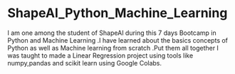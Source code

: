 # ShapeAI_Python_Machine_Learning
I am one among the student of ShapeAI  during this 7 days Bootcamp in Python and Machine Learning .I have learned about the basics concepts of Python as well as Machine learning from scratch .Put them all together I was taught to made  a Linear Regression project using tools like numpy,pandas and scikit learn using Google Colabs.
